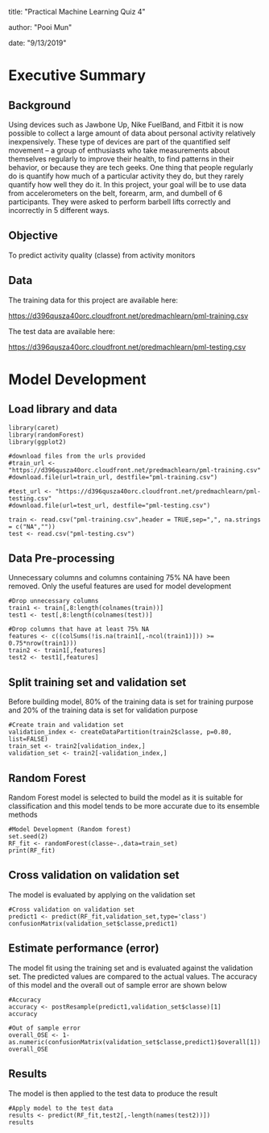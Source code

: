 title: "Practical Machine Learning Quiz 4"

author: "Pooi Mun"

date: "9/13/2019"


# Executive Summary
## Background

Using devices such as Jawbone Up, Nike FuelBand, and Fitbit it is now possible to collect a large amount of data about personal activity relatively inexpensively. These type of devices are part of the quantified self movement – a group of enthusiasts who take measurements about themselves regularly to improve their health, to find patterns in their behavior, or because they are tech geeks. One thing that people regularly do is quantify how much of a particular activity they do, but they rarely quantify how well they do it. In this project, your goal will be to use data from accelerometers on the belt, forearm, arm, and dumbell of 6 participants. They were asked to perform barbell lifts correctly and incorrectly in 5 different ways. 

## Objective
To predict activity quality (classe) from activity monitors

## Data
The training data for this project are available here:

https://d396qusza40orc.cloudfront.net/predmachlearn/pml-training.csv

The test data are available here:

https://d396qusza40orc.cloudfront.net/predmachlearn/pml-testing.csv

# Model Development
## Load library and data
```{r}
library(caret)
library(randomForest)
library(ggplot2)

#download files from the urls provided
#train_url <- "https://d396qusza40orc.cloudfront.net/predmachlearn/pml-training.csv"
#download.file(url=train_url, destfile="pml-training.csv")

#test_url <- "https://d396qusza40orc.cloudfront.net/predmachlearn/pml-testing.csv"
#download.file(url=test_url, destfile="pml-testing.csv")

train <- read.csv("pml-training.csv",header = TRUE,sep=",", na.strings = c("NA",""))
test <- read.csv("pml-testing.csv")

```

## Data Pre-processing
Unnecessary columns and columns containing 75% NA have been removed. Only the useful features are used for model development
```{r}
#Drop unnecessary columns
train1 <- train[,8:length(colnames(train))]
test1 <- test[,8:length(colnames(test))]

#Drop columns that have at least 75% NA
features <- c((colSums(!is.na(train1[,-ncol(train1)])) >= 0.75*nrow(train1)))
train2 <- train1[,features]
test2 <- test1[,features]

```

## Split training set and validation set
Before building model, 80% of the training data is set for training purpose and 20% of the training data is set for validation purpose
```{r}
#Create train and validation set
validation_index <- createDataPartition(train2$classe, p=0.80, list=FALSE)
train_set <- train2[validation_index,]
validation_set <- train2[-validation_index,]
```

## Random Forest 
Random Forest model is selected to build the model as it is suitable for classification and this model tends to be more accurate due to its ensemble methods

```{r}
#Model Development (Random forest)
set.seed(2)
RF_fit <- randomForest(classe~.,data=train_set)
print(RF_fit)
```

## Cross validation on validation set
The model is evaluated by applying on the validation set

```{r}
#Cross validation on validation set
predict1 <- predict(RF_fit,validation_set,type='class')
confusionMatrix(validation_set$classe,predict1)
```

## Estimate performance (error)
The model fit using the training set and is evaluated against the validation set. The predicted values are compared to the actual values. The accuracy of this model and the overall out of sample error are shown below

```{r}
#Accuracy
accuracy <- postResample(predict1,validation_set$classe)[1]
accuracy

#Out of sample error
overall_OSE <- 1-
as.numeric(confusionMatrix(validation_set$classe,predict1)$overall[1])
overall_OSE

```

## Results
The model is then applied to the test data to produce the result
```{r}
#Apply model to the test data
results <- predict(RF_fit,test2[,-length(names(test2))])
results

```
